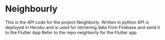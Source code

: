 # Neighbourly

This is the API code for the project Neighborly.
Written in python
API is deployed in Heroku and is used for retrieving data from Firebase and send it to the  Flutter App
Refer to the repo neighborly for the Flutter app
